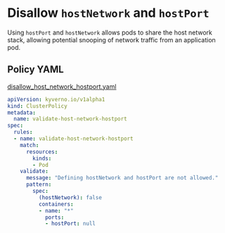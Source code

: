 
# Disallow `hostNetwork` and `hostPort`

Using `hostPort` and `hostNetwork` allows pods to share the host network stack, allowing potential snooping of network traffic from an application pod. 

## Policy YAML

[disallow_host_network_hostport.yaml](best_practices/disallow_host_network_hostport.yaml)


````yaml
apiVersion: kyverno.io/v1alpha1
kind: ClusterPolicy
metadata:
  name: validate-host-network-hostport
spec:
  rules:
  - name: validate-host-network-hostport
    match:
      resources:
        kinds:
        - Pod
    validate:
      message: "Defining hostNetwork and hostPort are not allowed."
      pattern:
        spec:
          (hostNetwork): false
          containers:
          - name: "*"
            ports:
            - hostPort: null
````